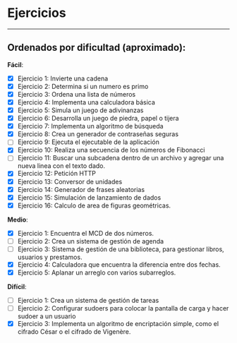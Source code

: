 # Ejercicios
---
## Ordenados por dificultad (aproximado): 

**Fácil**:      
- [x]  Ejercicio 1: Invierte una cadena
- [x]  Ejercicio 2: Determina si un numero es primo
- [x]  Ejercicio 3: Ordena una lista de números
- [x]  Ejercicio 4: Implementa una calculadora básica
- [x]  Ejercicio 5: Simula un juego de adivinanzas
- [x]  Ejercicio 6: Desarrolla un juego de piedra, papel o tijera
- [x]  Ejercicio 7: Implementa un algoritmo de búsqueda
- [x]  Ejercicio 8: Crea un generador de contraseñas seguras
- [ ]  Ejercicio 9: Ejecuta el ejecutable de la aplicación
- [x]  Ejercicio 10: Realiza una secuencia de los números de Fibonacci
- [ ]  Ejercicio 11: Buscar una subcadena dentro de un archivo y agregar una nueva linea con el texto dado. 
- [x]  Ejercicio 12: Petición HTTP
- [x]  Ejercicio 13: Conversor de unidades
- [x]  Ejercicio 14: Generador de frases aleatorias
- [x]  Ejercicio 15: Simulación de lanzamiento de dados
- [x]  Ejercicio 16: Calculo de area de figuras geométricas.

**Medio**: 

- [x]  Ejercicio 1: Encuentra el MCD de dos números.
- [ ]  Ejercicio 2: Crea un sistema de gestión de agenda
- [ ]  Ejercicio 3: Sistema de gestión de una biblioteca, para gestionar libros, usuarios y prestamos.
- [x]  Ejercicio 4: Calculadora que encuentra la diferencia entre dos fechas.
- [x]  Ejercicio 5: Aplanar un arreglo con varios subarreglos.

**Difícil**: 

- [ ]  Ejercicio 1: Crea un sistema de gestión de tareas
- [ ]  Ejercicio 2: Configurar sudoers para colocar la pantalla de carga y hacer sudoer a un usuario
- [x]  Ejercicio 3: Implementa un algoritmo de encriptación simple, como el cifrado César o el cifrado de Vigenère.
